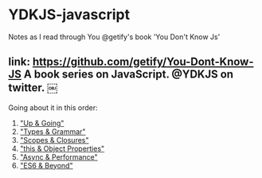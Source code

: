 # YDKJS-javascript
Notes as I read through You @getify's book 'You Don't Know Js'

link: https://github.com/getify/You-Dont-Know-JS
 A book series on JavaScript. @YDKJS on twitter.
￼
---

Going about it in this order:
1.  ["Up & Going"](https://github.com/getify/You-Dont-Know-JS/blob/master/up%20&%20going/README.md#you-dont-know-js-up--going)
2. ["Types & Grammar"](https://github.com/getify/You-Dont-Know-JS/blob/master/types%20&%20grammar/README.md#you-dont-know-js-types--grammar)
3. ["Scopes & Closures"](https://github.com/getify/You-Dont-Know-JS/blob/master/scope%20&%20closures/README.md#you-dont-know-js-scope--closures)
4. ["this & Object Properties"](https://github.com/getify/You-Dont-Know-JS/blob/master/this%20&%20object%20prototypes/README.md#you-dont-know-js-this--object-prototypes)
5. ["Async & Performance"](https://github.com/getify/You-Dont-Know-JS/blob/master/async%20&%20performance/README.md#you-dont-know-js-async--performance)
6. ["ES6 & Beyond"](https://github.com/getify/You-Dont-Know-JS/blob/master/es6%20&%20beyond/README.md#you-dont-know-js-es6--beyond)
